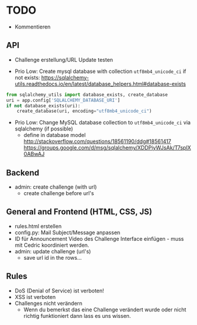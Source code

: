 # TODO

* Kommentieren

## API
* Challenge erstellung/URL Update testen

* Prio Low: Create mysql database with collection `utf8mb4_unicode_ci` if not exists:
https://sqlalchemy-utils.readthedocs.io/en/latest/database_helpers.html#database-exists
```python
from sqlalchemy_utils import database_exists, create_database
uri = app.config['SQLALCHEMY_DATABASE_URI']
if not database_exists(uri):
    create_database(uri, encoding="utf8mb4_unicode_ci")
```

* Prio Low: Change MySQL database collection to `utf8mb4_unicode_ci` via sqlalchemy (if possible)
  * define in database model
    http://stackoverflow.com/questions/18561190/ddg#18561417
    https://groups.google.com/d/msg/sqlalchemy/XDDPiyWJsAk/T7splX0ABwAJ


## Backend
* admin: create challenge (with url)
  * create challenge before url's

## General and Frontend (HTML, CSS, JS)
* rules.html erstellen
* config.py: Mail Subject/Message anpassen
* ID für Announcement Video des Challenge Interface einfügen - muss mit Cedric koordiniert werden.
* admin: update challenge (url's)
  * save url id in the rows...

## Rules
* DoS (Denial of Service) ist verboten!
* XSS ist verboten
* Challenges nicht verändern
  * Wenn du bemerkst das eine Challenge verändert wurde oder nicht richtig funktioniert dann lass es uns wissen.
